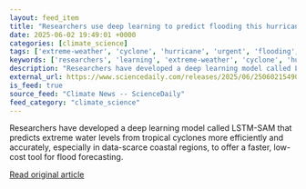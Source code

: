 ```yaml
---
layout: feed_item
title: "Researchers use deep learning to predict flooding this hurricane season"
date: 2025-06-02 19:49:01 +0000
categories: [climate_science]
tags: ['extreme-weather', 'cyclone', 'hurricane', 'urgent', 'flooding', 'tropical-storms']
keywords: ['researchers', 'learning', 'extreme-weather', 'cyclone', 'hurricane', 'urgent', 'deep', 'flooding']
description: "Researchers have developed a deep learning model called LSTM-SAM that predicts extreme water levels from tropical cyclones more efficiently and accurately, e..."
external_url: https://www.sciencedaily.com/releases/2025/06/250602154901.htm
is_feed: true
source_feed: "Climate News -- ScienceDaily"
feed_category: "climate_science"
---
```


Researchers have developed a deep learning model called LSTM-SAM that predicts extreme water levels from tropical cyclones more efficiently and accurately, especially in data-scarce coastal regions, to offer a faster, low-cost tool for flood forecasting.

[Read original article](https://www.sciencedaily.com/releases/2025/06/250602154901.htm)
